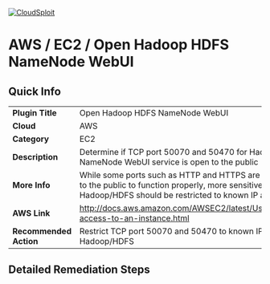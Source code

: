 [![CloudSploit](https://cloudsploit.com/img/logo-new-big-text-100.png "CloudSploit")](https://cloudsploit.com)

# AWS / EC2 / Open Hadoop HDFS NameNode WebUI

## Quick Info

| | |
|-|-|
| **Plugin Title** | Open Hadoop HDFS NameNode WebUI |
| **Cloud** | AWS |
| **Category** | EC2 |
| **Description** | Determine if TCP port 50070 and 50470 for Hadoop/HDFS NameNode WebUI service is open to the public |
| **More Info** | While some ports such as HTTP and HTTPS are required to be open to the public to function properly, more sensitive services such as Hadoop/HDFS should be restricted to known IP addresses. |
| **AWS Link** | http://docs.aws.amazon.com/AWSEC2/latest/UserGuide/authorizing-access-to-an-instance.html |
| **Recommended Action** | Restrict TCP port 50070 and 50470 to known IP addresses for Hadoop/HDFS |

## Detailed Remediation Steps

